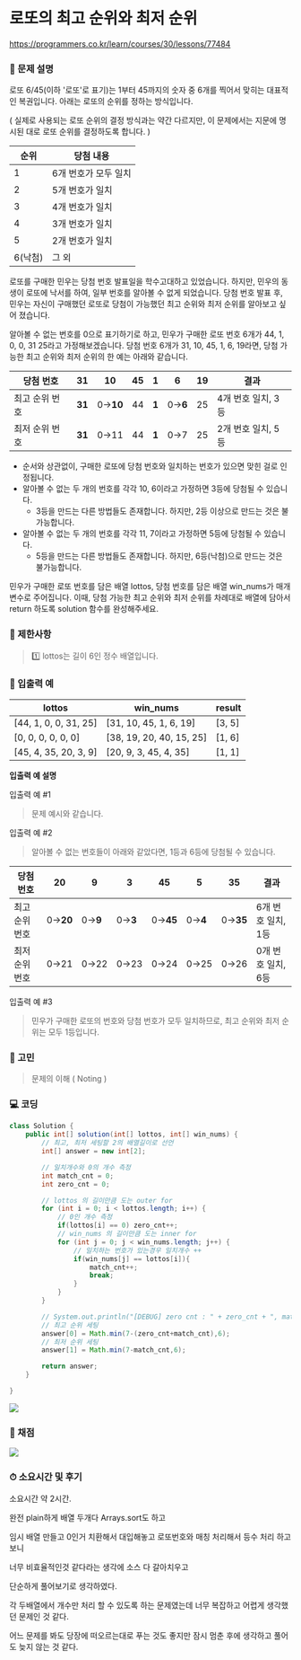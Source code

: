 # 로또의 최고 순위와 최저 순위

https://programmers.co.kr/learn/courses/30/lessons/77484

### **👀 문제 설명**

로또 6/45(이하 '로또'로 표기)는 1부터 45까지의 숫자 중 6개를 찍어서 맞히는 대표적인 복권입니다. 아래는 로또의 순위를 정하는 방식입니다.

( 실제로 사용되는 로또 순위의 결정 방식과는 약간 다르지만, 이 문제에서는 지문에 명시된 대로 로또 순위를 결정하도록 합니다. )

| 순위 | 당첨 내용 |
| --- | --- |
| 1 | 6개 번호가 모두 일치 |
| 2 | 5개 번호가 일치 |
| 3 | 4개 번호가 일치 |
| 4 | 3개 번호가 일치 |
| 5 | 2개 번호가 일치 |
| 6(낙첨) | 그 외 |

로또를 구매한 민우는 당첨 번호 발표일을 학수고대하고 있었습니다. 하지만, 민우의 동생이 로또에 낙서를 하여, 일부 번호를 알아볼 수 없게 되었습니다. 당첨 번호 발표 후, 민우는 자신이 구매했던 로또로 당첨이 가능했던 최고 순위와 최저 순위를 알아보고 싶어 졌습니다.

알아볼 수 없는 번호를 0으로 표기하기로 하고, 민우가 구매한 로또 번호 6개가 44, 1, 0, 0, 31 25라고 가정해보겠습니다. 당첨 번호 6개가 31, 10, 45, 1, 6, 19라면, 당첨 가능한 최고 순위와 최저 순위의 한 예는 아래와 같습니다.

| 당첨 번호 | 31 | 10 | 45 | 1 | 6 | 19 | 결과 |
| --- | --- | --- | --- | --- | --- | --- | --- |
| 최고 순위 번호 | **31** | 0→**10** | 44 | **1** | 0→**6** | 25 | 4개 번호 일치, 3등 |
| 최저 순위 번호 | **31** | 0→11 | 44 | **1** | 0→7 | 25 | 2개 번호 일치, 5등 |
- 순서와 상관없이, 구매한 로또에 당첨 번호와 일치하는 번호가 있으면 맞힌 걸로 인정됩니다.
- 알아볼 수 없는 두 개의 번호를 각각 10, 6이라고 가정하면 3등에 당첨될 수 있습니다.
    - 3등을 만드는 다른 방법들도 존재합니다. 하지만, 2등 이상으로 만드는 것은 불가능합니다.
- 알아볼 수 없는 두 개의 번호를 각각 11, 7이라고 가정하면 5등에 당첨될 수 있습니다.
    - 5등을 만드는 다른 방법들도 존재합니다. 하지만, 6등(낙첨)으로 만드는 것은 불가능합니다.

민우가 구매한 로또 번호를 담은 배열 lottos, 당첨 번호를 담은 배열 win_nums가 매개변수로 주어집니다. 이때, 당첨 가능한 최고 순위와 최저 순위를 차례대로 배열에 담아서 return 하도록 solution 함수를 완성해주세요.

### **🚥 제한사항**

> 1️⃣ lottos는 길이 6인 정수 배열입니다.
> 

### **📌 입출력 예**

| lottos | win_nums | result |
| --- | --- | --- |
| [44, 1, 0, 0, 31, 25] | [31, 10, 45, 1, 6, 19] | [3, 5] |
| [0, 0, 0, 0, 0, 0] | [38, 19, 20, 40, 15, 25] | [1, 6] |
| [45, 4, 35, 20, 3, 9] | [20, 9, 3, 45, 4, 35] | [1, 1] |

**입출력 예 설명**

입출력 예 #1

> 문제 예시와 같습니다.
> 

입출력 예 #2

> 알아볼 수 없는 번호들이 아래와 같았다면, 1등과 6등에 당첨될 수 있습니다.
> 

| 당첨 번호 | 20 | 9 | 3 | 45 | 5 | 35 | 결과 |
| --- | --- | --- | --- | --- | --- | --- | --- |
| 최고 순위 번호 | 0→**20** | 0→**9** | 0→**3** | 0→**45** | 0→**4** | 0→**35** | 6개 번호 일치, 1등 |
| 최저 순위 번호 | 0→21 | 0→22 | 0→23 | 0→24 | 0→25 | 0→26 | 0개 번호 일치, 6등 |

입출력 예 #3

> 민우가 구매한 로또의 번호와 당첨 번호가 모두 일치하므로, 최고 순위와 최저 순위는 모두 1등입니다.
> 

### **🤨 고민**

> 문제의 이해 ( Noting )
> 

### **💻 코딩**

```java
class Solution {
    public int[] solution(int[] lottos, int[] win_nums) {
        // 최고, 최저 세팅할 2의 배열길이로 선언
        int[] answer = new int[2];

        // 일치개수와 0의 개수 측정
        int match_cnt = 0;
        int zero_cnt = 0;

        // lottos 의 길이만큼 도는 outer for
        for (int i = 0; i < lottos.length; i++) {
            // 0인 개수 측정
            if(lottos[i] == 0) zero_cnt++;
            // win_nums 의 길이만큼 도는 inner for
            for (int j = 0; j < win_nums.length; j++) {
                // 일치하는 번호가 있는경우 일치개수 ++
                if(win_nums[j] == lottos[i]){
                    match_cnt++;
                    break;
                }
            }
        }

        // System.out.println("[DEBUG] zero cnt : " + zero_cnt + ", match_cnt : " + match_cnt);
        // 최고 순위 세팅
        answer[0] = Math.min(7-(zero_cnt+match_cnt),6);
        // 최저 순위 세팅
        answer[1] = Math.min(7-match_cnt,6);

        return answer;
    }

}
```

![](https://blog.kakaocdn.net/dn/MiqBi/btq6imcviSw/tlgK0VKJ78CXRv4dmJWYlk/img.png)

### **📝 채점**

![](https://blog.kakaocdn.net/dn/cA96JQ/btq6fPAdjye/edi2rGR5CKWCbZwoClCkg1/img.png)

### **⏱ 소요시간 및 후기**

소요시간 약 2시간.

완전 plain하게 배열 두개다 Arrays.sort도 하고

임시 배열 만들고 0인거 치환해서 대입해놓고 로또번호와 매칭 처리해서 등수 처리 하고 보니

너무 비효율적인것 같다라는 생각에 소스 다 갈아치우고

단순하게 풀어보기로 생각하였다.

각 두배열에서 개수만 처리 할 수 있도록 하는 문제였는데 너무 복잡하고 어렵게 생각했던 문제인 것 같다.

어느 문제를 봐도 당장에 떠오르는대로 푸는 것도 좋지만 잠시 멈춘 후에 생각하고 풀어도 늦지 않는 것 같다.
